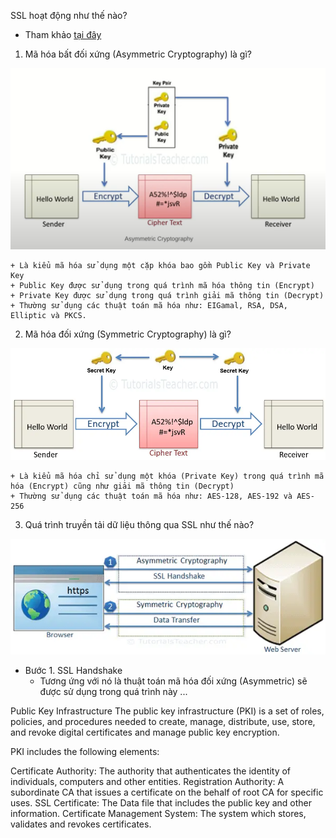 SSL hoạt động như thế nào?
- Tham khảo [tại đây](https://www.tutorialsteacher.com/https/how-ssl-works)

1. Mã hóa bất đối xứng (Asymmetric Cryptography) là gì? 

![asymmetric](images/asymmetric.png)

    + Là kiểu mã hóa sử dụng một cặp khóa bao gồm Public Key và Private Key
    + Public Key được sử dụng trong quá trình mã hóa thông tin (Encrypt)
    + Private Key được sử dụng trong quá trình giải mã thông tin (Decrypt)
    + Thường sử dụng các thuật toán mã hóa như: EIGamal, RSA, DSA, Elliptic và PKCS.

2. Mã hóa đối xứng (Symmetric Cryptography) là gì?

![symmetric](images/symmetric.png)

    + Là kiểu mã hóa chỉ sử dụng một khóa (Private Key) trong quá trình mã hóa (Encrypt) cũng như giải mã thông tin (Decrypt)
    + Thường sử dụng các thuật toán mã hóa như: AES-128, AES-192 và AES-256

3. Quá trình truyền tải dữ liệu thông qua SSL như thế nào?

![data_transfer](images/data_transfer.png)

+ Bước 1. SSL Handshake 
    - Tương ứng với nó là thuật toán mã hóa đối xứng (Asymmetric) sẽ được sử dụng trong quá trình này
...

Public Key Infrastructure
The public key infrastructure (PKI) is a set of roles, policies, and procedures needed to create, manage, distribute, use, store, and revoke digital certificates and manage public key encryption.

PKI includes the following elements:

Certificate Authority: The authority that authenticates the identity of individuals, computers and other entities.
Registration Authority: A subordinate CA that issues a certificate on the behalf of root CA for specific uses.
SSL Certificate: The Data file that includes the public key and other information.
Certificate Management System: The system which stores, validates and revokes certificates.

